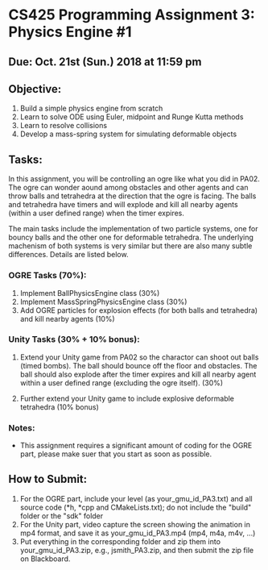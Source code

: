 # CS425 Programming Assignment 3: Physics Engine #1

## Due: Oct. 21st (Sun.) 2018 at 11:59 pm

## Objective:

1. Build a simple physics engine from scratch
2. Learn to solve ODE using Euler, midpoint and Runge Kutta methods
3. Learn to resolve collisions
4. Develop a mass-spring system for simulating deformable objects

## Tasks:

In this assignment, you will be controlling an ogre like what you did in PA02. The ogre can wonder aound among obstacles and other agents and can throw balls and tetrahedra at the direction that the ogre is facing. The balls and tetrahedra have timers and will explode and kill all nearby agents (within a user defined range) when the timer expires. 

The main tasks include the implementation of two particle systems, one for bouncy balls and the other one for deformable tetrahedra. The underlying machenism of both systems is very similar but there are also many subtle differences. Details are listed below.

### OGRE Tasks (70%):

1. Implement BallPhysicsEngine class (30%)
2. Implement MassSpringPhysicsEngine class (30%)
3. Add OGRE particles for explosion effects (for both balls and tetrahedra) and kill nearby agents (10%)

### Unity Tasks (30% + 10% bonus):

1. Extend your Unity game from PA02 so the charactor can shoot out balls (timed bombs). The ball should bounce off the floor and obstacles. The ball should also explode after the timer expires and kill all nearby agent within a user defined range (excluding the ogre itself). (30%)

2. Further extend your Unity game to include explosive deformable tetrahedra (10% bonus)

### Notes:

- This assignment requires a significant amount of coding for the OGRE part, please make suer that you start as soon as possible. 


## How to Submit:
1. For the OGRE part, include your level (as your_gmu_id_PA3.txt) and all source code (*h, *cpp and CMakeLists.txt);  do not include the "build" folder  or the "sdk" folder
2. For the Unity part, video capture the screen showing the animation in mp4 format, and save it as your_gmu_id_PA3.mp4 (mp4, m4a, m4v, ...) 
3. Put everything in the corresponding folder and zip them into your_gmu_id_PA3.zip, e.g., jsmith_PA3.zip, and then submit the zip file on Blackboard.
